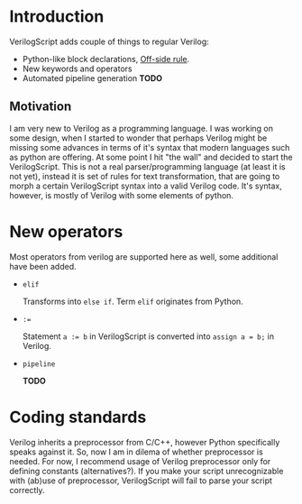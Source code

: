 Introduction
============

VerilogScript adds couple of things to regular Verilog:

 * Python-like block declarations, [Off-side rule](http://en.wikipedia.org/wiki/Off-side_rule).
 * New keywords and operators
 * Automated pipeline generation **TODO**

Motivation
----------

I am very new to Verilog as a programming language. I was working on some design, when I started to wonder that perhaps Verilog might be missing some advances in terms of it's syntax that modern languages such as python are offering. At some point I hit "the wall" and decided to start the VerilogScript. This is not a real parser/programming language (at least it is not yet), instead it is set of rules for text transformation, that are going to morph a certain VerilogScript syntax into a valid Verilog code. It's syntax, however, is mostly of Verilog with some elements of python.

New operators
=============

Most operators from verilog are supported here as well, some additional have been added.

 * `elif`

   Transforms into `else if`. Term `elif` originates from Python.

 * `:=`

   Statement `a := b` in VerilogScript is converted into `assign a = b;` in Verilog.

 * `pipeline`

   **TODO**

Coding standards
================

Verilog inherits a preprocessor from C/C++, however Python specifically speaks against it. So, now I am in dilema of whether preprocessor is needed. For now, I recommend usage of Verilog preprocessor only for defining constants (alternatives?). If you make your script unrecognizable with (ab)use of preprocessor, VerilogScript will fail to parse your script correctly.

